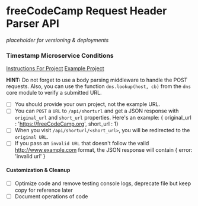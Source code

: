 # freeCodeCamp Request Header Parser API

*placeholder for versioning & deployments*

### Timestamp Microservice Conditions

[Instructions For Project](https://www.freecodecamp.org/learn/back-end-development-and-apis/back-end-development-and-apis-projects/url-shortener-microservice)
[Example Project](https://url-shortener-microservice.freecodecamp.rocks/)

**HINT:** Do not forget to use a body parsing middleware to handle the POST requests. Also, you can use the function `dns.lookup(host, cb)` from the `dns` core module to verify a submitted URL.

- [ ] You should provide your own project, not the example URL.
- [ ] You can `POST` a `URL` to `/api/shorturl` and get a JSON response with `original_url` and `short_url` properties. Here's an example: { original_url : 'https://freeCodeCamp.org', short_url : 1}
- [ ] When you visit `/api/shorturl/<short_url>`, you will be redirected to the `original URL`.
- [ ] If you pass an `invalid URL` that doesn't follow the valid http://www.example.com format, the JSON response will contain { error: 'invalid url' }

#### Customization & Cleanup
- [ ] Optimize code and remove testing console logs, deprecate file but keep copy for reference later
- [ ] Document operations of code
